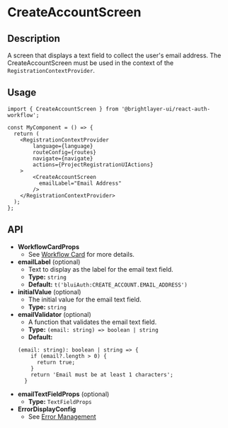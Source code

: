# CreateAccountScreen

## Description
A screen that displays a text field to collect the user's email address. The CreateAccountScreen must be used in the context of the `RegistrationContextProvider`.

## Usage
```tsx
import { CreateAccountScreen } from '@brightlayer-ui/react-auth-workflow';

const MyComponent = () => {
  return (
    <RegistrationContextProvider
        language={language}
        routeConfig={routes}
        navigate={navigate}
        actions={ProjectRegistrationUIActions}
    >
        <CreateAccountScreen
          emailLabel="Email Address"
        />
    </RegistrationContextProvider>
  );
};
```

## API

- **WorkflowCardProps** 
  - See [Workflow Card](https://github.com/etn-ccis/blui-react-workflows/tree/master/login-workflow/docs/components/workflow-card.md) for more details.
- **emailLabel** (optional)
  - Text to display as the label for the email text field.
  - **Type:** `string`
  - **Default:** `t('bluiAuth:CREATE_ACCOUNT.EMAIL_ADDRESS')`
- **initialValue** (optional)
  - The initial value for the email text field.
  - **Type:** `string`
- **emailValidator** (optional)
  - A function that validates the email text field.
  - **Type:** `(email: string) => boolean | string`
  - **Default:** 
  ```tsx
  (email: string): boolean | string => {
      if (email?.length > 0) {
        return true;
      }
      return 'Email must be at least 1 characters';
    }
  ```
- **emailTextFieldProps** (optional)
  - **Type:** `TextFieldProps`
- **ErrorDisplayConfig** 
  - See [Error Management](https://github.com/etn-ccis/blui-react-workflows/tree/master/login-workflow/docs/error-management.md)